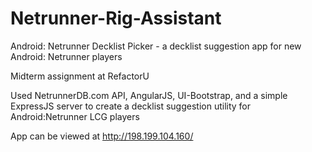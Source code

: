 # Netrunner-Rig-Assistant
Android: Netrunner Decklist Picker - a decklist suggestion app for new Android: Netrunner players

Midterm assignment at RefactorU

Used NetrunnerDB.com API, AngularJS, UI-Bootstrap, and a simple ExpressJS server to create a decklist suggestion utility for Android:Netrunner LCG players

App can be viewed at http://198.199.104.160/

